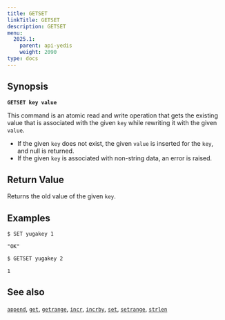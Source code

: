 ```yaml
---
title: GETSET
linkTitle: GETSET
description: GETSET
menu:
  2025.1:
    parent: api-yedis
    weight: 2090
type: docs
---
```


## Synopsis

**`GETSET key value`**

This command is an atomic read and write operation that gets the existing value that is associated with the given `key` while rewriting it with the given `value`.

- If the given `key` does not exist, the given `value` is inserted for the `key`, and null is returned.
- If the given `key` is associated with non-string data, an error is raised.

## Return Value

Returns the old value of the given `key`.

## Examples

```sh
$ SET yugakey 1
```

```
"OK"
```

```sh
$ GETSET yugakey 2
```

```
1
```

## See also

[`append`](../append/), [`get`](../get/), [`getrange`](../getrange/), [`incr`](../incr/), [`incrby`](../incrby/), [`set`](../set/), [`setrange`](../setrange/), [`strlen`](../strlen/)
